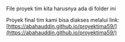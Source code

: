 File proyek tim kita harusnya ada di folder ini

Proyek final tim kami bisa diakses melalui link:
[https://abahauddin.github.io/proyektima59/](https://abahauddin.github.io/proyektima59/)
